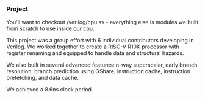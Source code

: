 ### Project

You'll want to checkout /verilog/cpu.sv - everything else is modules we built from scratch to use inside our cpu.

This project was a group effort with 6 individual contributors developing in Verilog. We worked together to create a RISC-V R10K processor with register renaming and equipped to handle data and structural hazards.

We also built in several advanced features: n-way superscalar, early branch resolution, branch prediction using GShare, instruction cache, instruction prefetching, and data cache. 

We achieved a 8.6ns clock period.